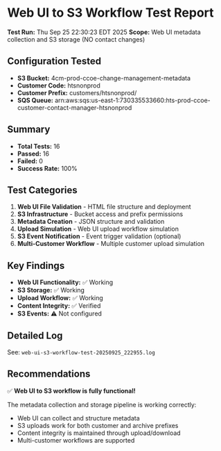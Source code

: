 # Web UI to S3 Workflow Test Report

**Test Run:** Thu Sep 25 22:30:23 EDT 2025
**Scope:** Web UI metadata collection and S3 storage (NO contact changes)

## Configuration Tested

- **S3 Bucket:** 4cm-prod-ccoe-change-management-metadata
- **Customer Code:** htsnonprod
- **Customer Prefix:** customers/htsnonprod/
- **SQS Queue:** arn:aws:sqs:us-east-1:730335533660:hts-prod-ccoe-customer-contact-manager-htsnonprod

## Summary

- **Total Tests:** 16
- **Passed:** 16
- **Failed:** 0
- **Success Rate:** 100%

## Test Categories

1. **Web UI File Validation** - HTML file structure and deployment
2. **S3 Infrastructure** - Bucket access and prefix permissions
3. **Metadata Creation** - JSON structure and validation
4. **Upload Simulation** - Web UI upload workflow simulation
5. **S3 Event Notification** - Event trigger validation (optional)
6. **Multi-Customer Workflow** - Multiple customer upload simulation

## Key Findings

- **Web UI Functionality:** ✅ Working
- **S3 Storage:** ✅ Working
- **Upload Workflow:** ✅ Working
- **Content Integrity:** ✅ Verified
- **S3 Events:** ⚠️ Not configured

## Detailed Log

See: `web-ui-s3-workflow-test-20250925_222955.log`

## Recommendations

✅ **Web UI to S3 workflow is fully functional!**

The metadata collection and storage pipeline is working correctly:
- Web UI can collect and structure metadata
- S3 uploads work for both customer and archive prefixes
- Content integrity is maintained through upload/download
- Multi-customer workflows are supported
